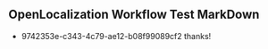 ## OpenLocalization Workflow Test MarkDown
* 9742353e-c343-4c79-ae12-b08f99089cf2 
thanks!<!--HONumber=Mar16_HO4-->
